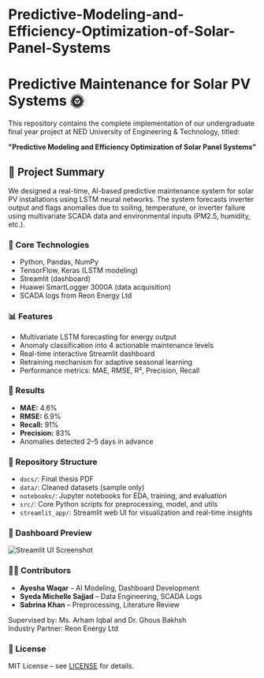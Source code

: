 # Predictive-Modeling-and-Efficiency-Optimization-of-Solar-Panel-Systems
# Predictive Maintenance for Solar PV Systems 🌞

This repository contains the complete implementation of our undergraduate final year project at NED University of Engineering & Technology, titled:

**"Predictive Modeling and Efficiency Optimization of Solar Panel Systems"**

## 🚀 Project Summary

We designed a real-time, AI-based predictive maintenance system for solar PV installations using LSTM neural networks. The system forecasts inverter output and flags anomalies due to soiling, temperature, or inverter failure using multivariate SCADA data and environmental inputs (PM2.5, humidity, etc.).

### 🔧 Core Technologies

- Python, Pandas, NumPy
- TensorFlow, Keras (LSTM modeling)
- Streamlit (dashboard)
- Huawei SmartLogger 3000A (data acquisition)
- SCADA logs from Reon Energy Ltd

### 📊 Features

- Multivariate LSTM forecasting for energy output
- Anomaly classification into 4 actionable maintenance levels
- Real-time interactive Streamlit dashboard
- Retraining mechanism for adaptive seasonal learning
- Performance metrics: MAE, RMSE, R², Precision, Recall

### 🧪 Results

- **MAE:** 4.6%
- **RMSE:** 6.9%
- **Recall:** 91%
- **Precision:** 83%
- Anomalies detected 2–5 days in advance

### 📁 Repository Structure

- `docs/`: Final thesis PDF
- `data/`: Cleaned datasets (sample only)
- `notebooks/`: Jupyter notebooks for EDA, training, and evaluation
- `src/`: Core Python scripts for preprocessing, model, and utils
- `streamlit_app/`: Streamlit web UI for visualization and real-time insights

### 📸 Dashboard Preview

![Streamlit UI Screenshot](docs/dashboard_screenshot.png)

### 👩‍💻 Contributors

- **Ayesha Waqar** – AI Modeling, Dashboard Development  
- **Syeda Michelle Sajjad** – Data Engineering, SCADA Logs  
- **Sabrina Khan** – Preprocessing, Literature Review

Supervised by: Ms. Arham Iqbal and Dr. Ghous Bakhsh  
Industry Partner: Reon Energy Ltd

### 📜 License

MIT License – see [LICENSE](./LICENSE) for details.

